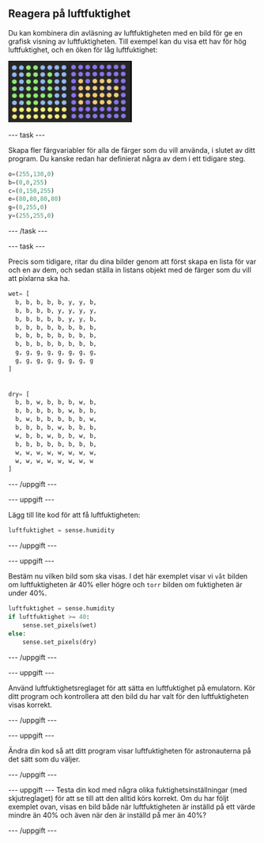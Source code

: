 ## Reagera på luftfuktighet

Du kan kombinera din avläsning av luftfuktigheten med en bild för ge en grafisk visning av luftfuktigheten. Till exempel kan du visa ett hav för hög luftfuktighet, och en öken för låg luftfuktighet:

![Våt och torr](images/wet-dry.png)

--- task ---

Skapa fler färgvariabler för alla de färger som du vill använda, i slutet av ditt program. Du kanske redan har definierat några av dem i ett tidigare steg.

```python
o=(255,130,0)
b=(0,0,255)
c=(0,150,255)
e=(80,80,80,80)
g=(0,255,0)
y=(255,255,0)
```

--- /task ---

--- task ---

Precis som tidigare, ritar du dina bilder genom att först skapa en lista för var och en av dem, och sedan ställa in listans objekt med de färger som du vill att pixlarna ska ha.

```python
wet= [
  b, b, b, b, b, y, y, b,
  b, b, b, b, y, y, y, y,
  b, b, b, b, b, y, y, b,
  b, b, b, b, b, b, b, b,
  b, b, b, b, b, b, b, b,
  b, b, b, b, b, b, b, b,
  g, g, g, g, g, g, g, g,
  g, g, g, g, g, g, g, g
]


dry= [
  b, b, w, b, b, b, w, b,
  b, b, b, b, b, w, b, b,
  b, w, b, b, b, b, b, w,
  b, b, b, b, w, b, b, b,
  w, b, b, w, b, b, w, b,
  b, b, b, b, b, b, b, b,
  w, w, w, w, w, w, w, w,
  w, w, w, w, w, w, w, w
]
```

--- /uppgift ---

--- uppgift ---

Lägg till lite kod för att få luftfuktigheten:

```python
luftfuktighet = sense.humidity
```

--- /uppgift ---

--- uppgift ---

Bestäm nu vilken bild som ska visas. I det här exemplet visar vi `våt` bilden om luftfuktigheten är 40% eller högre och `torr` bilden om fuktigheten är under 40%.

```python
luftfuktighet = sense.humidity
if luftfuktighet >= 40:
    sense.set_pixels(wet)
else:
    sense.set_pixels(dry)
```

--- /uppgift ---

--- uppgift ---

Använd luftfuktighetsreglaget för att sätta en luftfuktighet på emulatorn. Kör ditt program och kontrollera att den bild du har valt för den luftfuktigheten visas korrekt.

--- /uppgift ---

--- uppgift ---

Ändra din kod så att ditt program visar luftfuktigheten för astronauterna på det sätt som du väljer.

--- /uppgift ---

--- uppgift --- Testa din kod med några olika fuktighetsinställningar (med skjutreglaget) för att se till att den alltid körs korrekt. Om du har följt exemplet ovan, visas en bild både när luftfuktigheten är inställd på ett värde mindre än 40% och även när den är inställd på mer än 40%?

--- /uppgift ---
